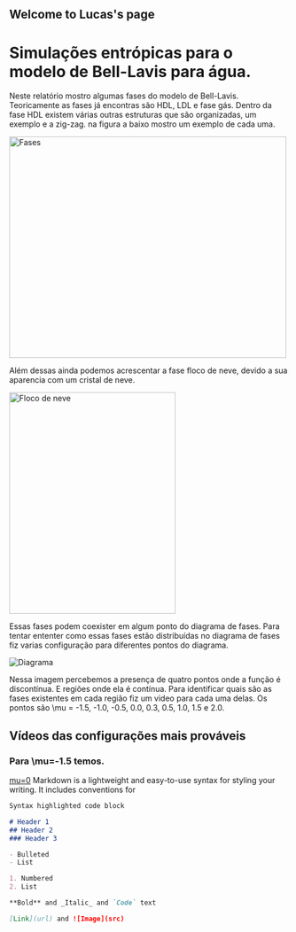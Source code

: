 ## Welcome to Lucas's page

# Simulações entrópicas para o modelo de Bell-Lavis para água.

Neste relatório mostro algumas fases do modelo de Bell-Lavis. Teoricamente as fases já encontras são HDL, LDL e fase gás. Dentro da fase HDL existem várias outras estruturas que são organizadas, um exemplo e a zig-zag. na figura a baixo mostro um exemplo de cada uma.

<img src="http://45.179.22.67:10080/site/fases-bl.png" 
	title="Fases" width="500" height="400" />

Além dessas ainda podemos acrescentar a fase floco de neve, devido a sua aparencia com um cristal de neve.

<img src="http://45.179.22.67:10080/site/cristal.png" 
    title="Floco de neve" width="300" height="400" />
 
 Essas fases podem coexister em algum ponto do diagrama de fases. Para tentar ententer como essas fases estão distribuídas no diagrama de fases fiz varias configuração para diferentes pontos do diagrama. 
 
<img src="http://45.179.22.67:10080/site/diagrama.png" title="Diagrama"/>

Nessa imagem percebemos a presença de quatro pontos onde a função é discontínua. E regiões onde ela é contínua. Para identificar quais são as fases existentes em cada região fiz um video para cada uma delas. Os pontos são
\mu = -1.5, -1.0, -0.5, 0.0, 0.3, 0.5, 1.0, 1.5 e 2.0.
## Vídeos das configurações mais prováveis
### Para \mu=-1.5 temos.
[mu=0](http://45.179.22.67:10080/site/mu_-1.5/OUT.webm)
Markdown is a lightweight and easy-to-use syntax for styling your writing. It includes conventions for

```markdown
Syntax highlighted code block

# Header 1
## Header 2
### Header 3

- Bulleted
- List

1. Numbered
2. List

**Bold** and _Italic_ and `Code` text

[Link](url) and ![Image](src)
```

